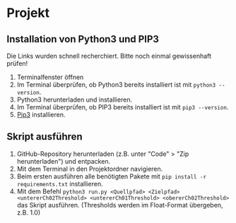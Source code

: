 # Projekt

## Installation von Python3 und PIP3
Die Links wurden schnell recherchiert. Bitte noch einmal gewissenhaft prüfen!
1. Terminalfenster öffnen
2. Im Terminal überprüfen, ob Python3 bereits installiert ist mit `python3 --version`.
3. Python3 herunterladen und installieren. 
4. Im Terminal überprüfen, ob PIP3 bereits installiert ist mit `pip3 --version`.
5. [Pip3](https://de.wikipedia.org/wiki/Pip_(Python)) installieren.

## Skript ausführen
1. GitHub-Repository herunterladen (z.B. unter "Code" > "Zip herunterladen") und entpacken.
2. Mit dem Terminal in den Projektordner navigieren.
2. Beim ersten ausführen alle benötigten Pakete mit `pip install -r requirements.txt` installieren.
3. Mit dem Befehl `python3 run.py <Quellpfad> <Zielpfad> <untererCh02Threshold> <untererCh01Threshold> <obererCh02Threshold>` das Skript ausführen. (Thresholds werden im Float-Format übergeben, z.B. 1.0)
